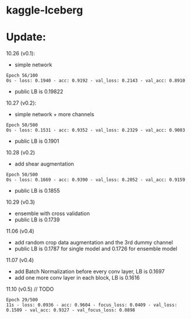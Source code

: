 # kaggle-Iceberg

# Update:
10.26 (v0.1):

- simple network
```
Epoch 56/100
0s - loss: 0.1940 - acc: 0.9192 - val_loss: 0.2143 - val_acc: 0.8910
```
- public LB is 0.19822


10.27 (v0.2):

- simple network + more channels
```
Epoch 50/500
0s - loss: 0.1531 - acc: 0.9352 - val_loss: 0.2329 - val_acc: 0.9003
```
- public LB is 0.1901

10.28 (v0.2)

- add shear augmentation
```
Epoch 50/500
0s - loss: 0.1669 - acc: 0.9390 - val_loss: 0.2052 - val_acc: 0.9159
```
- public LB is 0.1855

10.29 (v0.3)
- ensemble with cross validation
- public LB is 0.1739

11.06 (v0.4)
- add random crop data augmentation and the 3rd dummy channel
- public LB is 0.1787 for single model and 0.1726 for ensemble model

11.07 (v0.4)
- add Batch Normalization before every conv layer, LB is 0.1697
- add one more conv layer in each block, LB is 0.1616

11.10 (v0.5)
// TODO
```
Epoch 29/500
11s - loss: 0.0936 - acc: 0.9604 - focus_loss: 0.0409 - val_loss: 0.1509 - val_acc: 0.9327 - val_focus_loss: 0.0898
```
